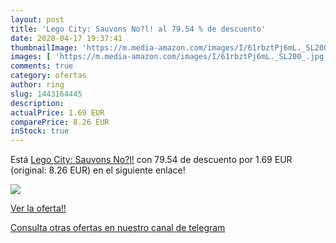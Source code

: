 ```yaml
---
layout: post
title: 'Lego City: Sauvons No?l! al 79.54 % de descuento'
date: 2020-04-17 19:37:41
thumbnailImage: 'https://m.media-amazon.com/images/I/61rbztPj6mL._SL200_.jpg'
images: [ 'https://m.media-amazon.com/images/I/61rbztPj6mL._SL200_.jpg' ]
comments: true
category: ofertas
author: ring
slug: 1443164445
description:
actualPrice: 1.69 EUR
comparePrice: 8.26 EUR
inStock: true
---
```


Está [Lego City: Sauvons No?l!](https://www.amazon.com/dp/1443164445/?tag=redken08-20) con 79.54 de descuento por 1.69 EUR (original: 8.26 EUR) en el siguiente enlace!

[![](https://m.media-amazon.com/images/I/61rbztPj6mL._SL200_.jpg)](https://www.amazon.com/dp/1443164445/?tag=redken08-20)

[Ver la oferta!!](https://www.amazon.com/dp/1443164445/?tag=redken08-20)

[Consulta otras ofertas en nuestro canal de telegram](https://t.me/s/ofertas25)
